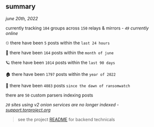 
## summary
_june 20th, 2022_

currently tracking `104` groups across `150` relays & mirrors - _`49` currently online_

⏲ there have been `5` posts within the `last 24 hours`

🦈 there have been `164` posts within the `month of june`

🪐 there have been `1014` posts within the `last 90 days`

🏚 there have been `1797` posts within the `year of 2022`

🦕 there have been `4083` posts `since the dawn of ransomwatch`

there are `50` custom parsers indexing posts

_`20` sites using v2 onion services are no longer indexed - [support.torproject.org](https://support.torproject.org/onionservices/v2-deprecation/)_

> see the project [README](https://github.com/joshhighet/ransomwatch#ransomwatch--) for backend technicals
